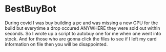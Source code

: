 # BestBuyBot
During covid I was buy building a pc and was missing a new GPU for the build but everytime a drop occured ANYWHERE they were sold out within seconds. So I wrote up a script to autobuy one for me when one went into stock. And for those who are gonna click the files to see if I left my card information on file then you will be disappointed.
